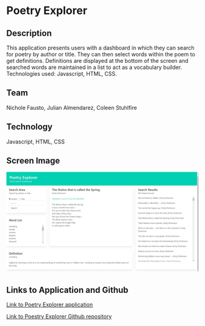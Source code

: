 # Poetry Explorer

## Description
This application presents users with a dashboard in which they can search for poetry by author or title. They can then select words within the poem to get definitions. Definitions are displayed at the bottom of the screen and searched words are maintained in a list to act as a vocabulary builder. Technologies used: Javascript, HTML, CSS.

## Team
Nichole Fausto, Julian Almendarez, Coleen Stuhlfire

## Technology
Javascript, HTML, CSS

## Screen Image
![Poetry Explorer.](assets/PoetryExplorer.png)

## Links to Application and Github
[Link to Poetry Explorer application](https://cstuhlfire.github.io/PoetryProject/)

[Link to Poestry Explorer Github repository](https://github.com/cstuhlfire/PoetryProject)